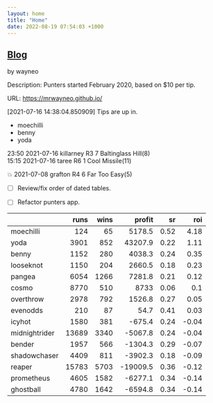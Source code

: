 ```yaml
---   
layout: home  
title: "Home"   
date: 2022-08-19 07:54:03 +1000  
---   
```


## [Blog](https://mrwayneo.github.io/blog)    

by wayneo   

Description: Punters started February 2020, based on $10 per tip.   

URL: https://mrwayneo.github.io/   

[2021-07-16 14:38:04.850909] Tips are up in.   


* moechilli
* benny
* yoda



23:50 2021-07-16 killarney R3 7 Baltinglass Hill(8)   
15:15 2021-07-16 taree R6 1 Cool Missile(11)   


:boom: 2021-07-08 grafton R4 6 Far Too Easy(5)   


- [ ] Review/fix order of dated tables.
- [ ] Refactor punters app.



|               |   runs |   wins |   profit |   sr |   roi |
|:--------------|-------:|-------:|---------:|-----:|------:|
| moechilli     |    124 |     65 |   5178.5 | 0.52 |  4.18 |
| yoda          |   3901 |    852 |  43207.9 | 0.22 |  1.11 |
| benny         |   1152 |    280 |   4038.3 | 0.24 |  0.35 |
| looseknot     |   1150 |    204 |   2660.5 | 0.18 |  0.23 |
| pangea        |   6054 |   1266 |   7281.8 | 0.21 |  0.12 |
| cosmo         |   8770 |    510 |   8733   | 0.06 |  0.1  |
| overthrow     |   2978 |    792 |   1526.8 | 0.27 |  0.05 |
| evenodds      |    210 |     87 |     54.7 | 0.41 |  0.03 |
| icyhot        |   1580 |    381 |   -675.4 | 0.24 | -0.04 |
| midnightrider |  13689 |   3340 |  -5067.8 | 0.24 | -0.04 |
| bender        |   1957 |    566 |  -1304.3 | 0.29 | -0.07 |
| shadowchaser  |   4409 |    811 |  -3902.3 | 0.18 | -0.09 |
| reaper        |  15783 |   5703 | -19009.5 | 0.36 | -0.12 |
| prometheus    |   4605 |   1582 |  -6277.1 | 0.34 | -0.14 |
| ghostball     |   4780 |   1642 |  -6594.8 | 0.34 | -0.14 |
